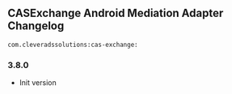 ## CASExchange Android Mediation Adapter Changelog
```
com.cleveradssolutions:cas-exchange:
```

### 3.8.0
- Init version

